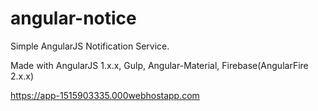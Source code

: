 # angular-notice
Simple AngularJS Notification Service.

Made with AngularJS 1.x.x, Gulp, Angular-Material, Firebase(AngularFire 2.x.x)

https://app-1515903335.000webhostapp.com
